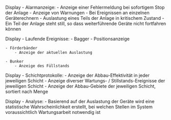


Display - Alarmanzeige:
	- Anzeige einer Fehlermeldung bei sofortigem Stop der Anlage
	- Anzeige von Warnungen
		- Bei Ereignissen an einzelnen Geräterechnern
			- Auslastung eines Teils der Anlage in kritischem Zustand
			- Ein Teil der Anlage steht still, so dass weiterführende Geräte nicht fortfahren können
			
Display - Laufende Ereignisse:
	- Bagger
		- Positionsanzeige
		
	- Förderbänder
		- Anzeige der aktuellen Auslastung
	
	- Bunker
		- Anzeige des Füllstands
			
Display - Schichtprotokolle:
	- Anzeige der Abbau-Effektivität in jeder jeweiligen Schicht
	- Anzeige diverser Wartungs- / Stillstands-Ereignisse der jeweiligen Schicht
	- Anzeige der Abbau-Gebiete der jeweiligen Schicht, sortiert nach Menge
	
Display - Analyse:
	- Basierend auf der Auslastung der Geräte wird eine statistische Wahrscheinlichkeit erstellt, 
		bei welchen Stellen im System voraussichtlich Wartungsarbeit notwendig ist
			
